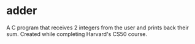 # adder
A C program that receives 2 integers from the user and prints back their sum. Created while completing Harvard's CS50 course.
